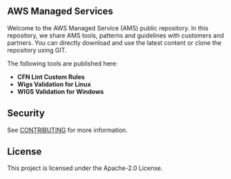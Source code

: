 ## AWS Managed Services

Welcome to the AWS Managed Service (AMS) public repository. In this repository, we share AMS tools, patterns and guidelines with customers and partners. You can directly download and use the latest content or clone the repository using GIT.

The following tools are published here:

- **CFN Lint Custom Rules**
- **Wigs Validation for Linux**
- **WIGS Validation for Windows**

## Security

See [CONTRIBUTING](CONTRIBUTING.md#security-issue-notifications) for more information.

## License

This project is licensed under the Apache-2.0 License.
